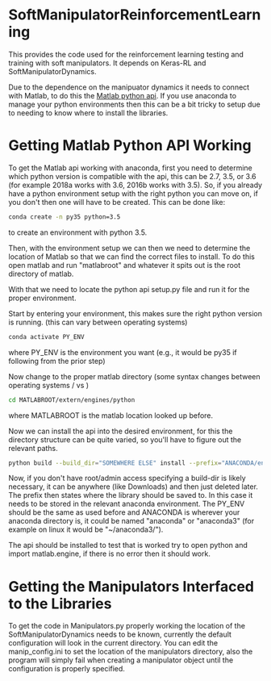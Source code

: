 # SoftManipulatorReinforcementLearning

This provides the code used for the reinforcement learning testing and training with soft manipulators. It depends on Keras-RL and SoftManipulatorDynamics. 

Due to the dependence on the manipuator dynamics it needs to connect with Matlab, to do this the [Matlab python api](https://www.mathworks.com/help/matlab/matlab-engine-for-python.html). If you use anaconda to manage your python environments then this can be a bit tricky to setup due to needing to know where to install the libraries.

# Getting Matlab Python API Working

To get the Matlab api working with anaconda, first you need to determine which python version is compatible with the api, this can be 2.7, 3.5, or 3.6 (for example 2018a works with 3.6, 2016b works with 3.5). So, if you already have a python environment setup with the right python you can move on, if you don't then one will have to be created. This can be done like:
```bash
conda create -n py35 python=3.5
```
to create an environment with python 3.5.

Then, with the environment setup we can then we need to determine the location of Matlab so that we can find the correct files to install. To do this open matlab and run "matlabroot" and whatever it spits out is the root directory of matlab. 

With that we need to locate the python api setup.py file and run it for the proper environment.

Start by entering your environment, this makes sure the right python version is running. (this can vary between operating systems)
```bash
conda activate PY_ENV
```
where PY_ENV is the environment you want (e.g., it would be py35 if following from the prior step)

Now change to the proper matlab directory (some syntax changes between operating systems / vs \)
```bash
cd MATLABROOT/extern/engines/python
```
where MATLABROOT is the matlab location looked up before.

Now we can install the api into the desired environment, for this the directory structure can be quite varied, so you'll have to figure out the relevant paths.
```bash
python build --build_dir="SOMEWHERE ELSE" install --prefix="ANACONDA/envs/PY_ENV"
```
Now, if you don't have root/admin access specifying a build-dir is likely necessary, it can be anywhere (like Downloads) and then just deleted later. The prefix then states where the library should be saved to. In this case it needs to be stored in the relevant anaconda environment. The PY_ENV should be the same as used before and ANACONDA is wherever your anaconda directory is, it could be named "anaconda" or "anaconda3" (for example on linux it would be "~/anaconda3/").

The api should be installed to test that is worked try to open python and import matlab.engine, if there is no error then it should work.

# Getting the Manipulators Interfaced to the Libraries
To get the code in Manipulators.py properly working the location of the SoftManipulatorDynamics needs to be known, currently the default configuration will look in the current directory. You can edit the manip_config.ini to set the location of the manipulators directory, also the program will simply fail when creating a manipulator object until the configuration is properly specified.


